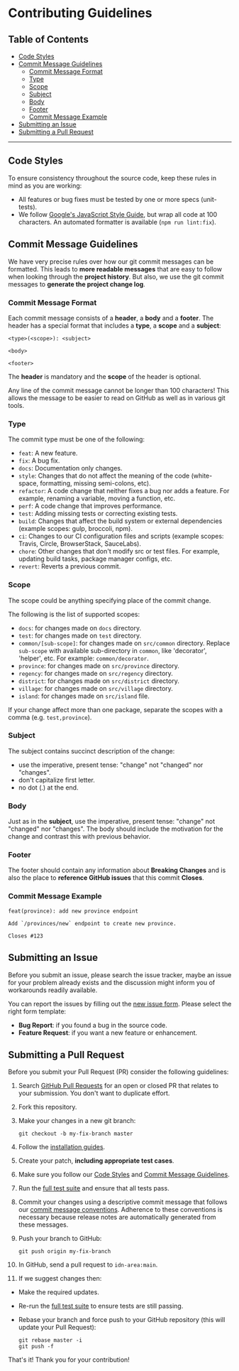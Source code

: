 <h1>Contributing Guidelines</h1>

<h2>Table of Contents</h2>

- [Code Styles](#code-styles)
- [Commit Message Guidelines](#commit-message-guidelines)
  - [Commit Message Format](#commit-message-format)
  - [Type](#type)
  - [Scope](#scope)
  - [Subject](#subject)
  - [Body](#body)
  - [Footer](#footer)
  - [Commit Message Example](#commit-message-example)
- [Submitting an Issue](#submitting-an-issue)
- [Submitting a Pull Request](#submitting-a-pull-request)

---

## Code Styles

To ensure consistency throughout the source code, keep these rules in mind as you are working:

- All features or bug fixes must be tested by one or more specs (unit-tests).
- We follow [Google's JavaScript Style Guide](https://google.github.io/styleguide/jsguide.html), but wrap all code at 100 characters. An automated formatter is available (`npm run lint:fix`).

## Commit Message Guidelines

We have very precise rules over how our git commit messages can be formatted. This leads to **more readable messages** that are easy to follow when looking through the **project history**. But also, we use the git commit messages to **generate the project change log**.

### Commit Message Format

Each commit message consists of a **header**, a **body** and a **footer**. The header has a special format that includes a **type**, a **scope** and a **subject**:

```
<type>(<scope>): <subject>

<body>

<footer>
```

The **header** is mandatory and the **scope** of the header is optional.

Any line of the commit message cannot be longer than 100 characters! This allows the message to be easier to read on GitHub as well as in various git tools.

### Type

The commit type must be one of the following:

- `feat`: A new feature.
- `fix`: A bug fix.
- `docs`: Documentation only changes.
- `style`: Changes that do not affect the meaning of the code (white-space, formatting, missing semi-colons, etc).
- `refactor`: A code change that neither fixes a bug nor adds a feature. For example, renaming a variable, moving a function, etc.
- `perf`: A code change that improves performance.
- `test`: Adding missing tests or correcting existing tests.
- `build`: Changes that affect the build system or external dependencies (example scopes: gulp, broccoli, npm).
- `ci`: Changes to our CI configuration files and scripts (example scopes: Travis, Circle, BrowserStack, SauceLabs).
- `chore`: Other changes that don't modify src or test files. For example, updating build tasks, package manager configs, etc.
- `revert`: Reverts a previous commit.

### Scope

The scope could be anything specifying place of the commit change.

The following is the list of supported scopes:

- `docs`: for changes made on `docs` directory.
- `test`: for changes made on `test` directory.
- `common/[sub-scope]`: for changes made on `src/common` directory. Replace `sub-scope` with available sub-directory in `common`, like 'decorator', 'helper', etc. For example: `common/decorator`.
- `province`: for changes made on `src/province` directory.
- `regency`: for changes made on `src/regency` directory.
- `district`: for changes made on `src/district` directory.
- `village`: for changes made on `src/village` directory.
- `island`: for changes made on `src/island` file.

If your change affect more than one package, separate the scopes with a comma (e.g. `test,province`).

### Subject

The subject contains succinct description of the change:

- use the imperative, present tense: "change" not "changed" nor "changes".
- don't capitalize first letter.
- no dot (.) at the end.

### Body

Just as in the **subject**, use the imperative, present tense: "change" not "changed" nor "changes". The body should include the motivation for the change and contrast this with previous behavior.

### Footer

The footer should contain any information about **Breaking Changes** and is also the place to **reference GitHub issues** that this commit **Closes**.

### Commit Message Example

```
feat(province): add new province endpoint

Add `/provinces/new` endpoint to create new province.

Closes #123
```

## Submitting an Issue

Before you submit an issue, please search the issue tracker, maybe an issue for your problem already exists and the discussion might inform you of workarounds readily available.

You can report the issues by filling out the [new issue form](https://github.com/fityannugroho/idn-area/issues/new/choose). Please select the right form template:
- **Bug Report**: if you found a bug in the source code.
- **Feature Request**: if you want a new feature or enhancement.

## Submitting a Pull Request

Before you submit your Pull Request (PR) consider the following guidelines:

1. Search [GitHub Pull Requests](https://github.com/fityannugroho/idn-area/pulls) for an open or closed PR that relates to your submission. You don't want to duplicate effort.

1. Fork this repository.

1. Make your changes in a new git branch:

    ```shell
    git checkout -b my-fix-branch master
    ```

1. Follow the [installation guides](docs/installation.md).

1. Create your patch, **including appropriate test cases**.

1. Make sure you follow our [Code Styles](#code-styles) and [Commit Message Guidelines](#commit-message-guidelines).

1. Run the [full test suite](docs/installation.md#run-the-test) and ensure that all tests pass.

1. Commit your changes using a descriptive commit message that follows our [commit message conventions](#commit-message-guidelines). Adherence to these conventions is necessary because release notes are automatically generated from these messages.

1. Push your branch to GitHub:

    ```shell
    git push origin my-fix-branch
    ```

1. In GitHub, send a pull request to `idn-area:main`.

1. If we suggest changes then:

  - Make the required updates.
  - Re-run the [full test suite](docs/installation.md#run-the-test) to ensure tests are still passing.
  - Rebase your branch and force push to your GitHub repository (this will update your Pull Request):

    ```shell
    git rebase master -i
    git push -f
    ```

That's it! Thank you for your contribution!
